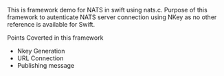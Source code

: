 This is framework demo for NATS in swift using nats.c. Purpose of this framework to autenticate NATS server connection using NKey as no other reference is available for Swift.

Points Coverted in this framework
 - Nkey Generation
 - URL Connection
 - Publishing message
